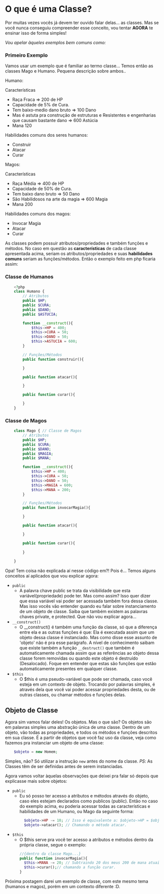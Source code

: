 # O que é uma Classe?
Por muitas vezes vocês já devem ter ouvido falar delas... as classes.
Mas se você nunca conseguiu compreender esse conceito, vou tentar **AGORA**
te ensinar isso de forma simples!

_Vou apelar àqueles exemplos bem comuns como:_
### Primeiro Exemplo
Vamos usar um exemplo que é familiar ao termo classe...
Temos então as classes Mago e Humano.
Pequena descrição sobre ambos..

Humano: 

Características
- Raça Fraca => 200 de HP
- Capacidade de 5% de Cura.
- Tem baixo-medio dano bruto => 100 Dano 
- Mas é astuta pra construção de estruturas e Resistentes e engenharias que causam bastante dano => 600 Astúcia
- Mana 120

Habilidades comuns dos seres humanos:
- Construir
- Atacar
- Curar 

Magos: 

Características
- Raça Média => 400 de HP
- Capacidade de 50% de Cura.
- Tem baixo dano bruto => 50 Dano 
- São Habilidosos na arte da magia => 600 Magia
- Mana 200

Habilidades comuns dos magos:
- Invocar Magia
- Atacar
- Curar 

As classes podem possuir atributos/propriedades e também funções e métodos. No caso em questão as **características** de cada classe apresentada acima, seriam os atributos/propriedades e suas **habilidades comuns** seriam as funções/métodos. Então o exemplo feito em php ficaria assim:

### Classe de Humanos
```php
    <?php
    class Humano {
        // Atributos
        public $HP;
        public $CURA;
        public $DANO;
        public $ASTUCIA;

        function __construct(){
            $this->HP = 400;
            $this->CURA = 50;
            $this->DANO = 50;
            $this->ASTUCIA = 600;
        }

        // Funções/Métodos
        public function construir(){

        }

        public function atacar(){

        }

        public function curar(){

        }
    }
```

### Classe de Magos
```php
    class Mago { // Classe de Magos
        // Atributos
        public $HP;
        public $CURA;
        public $DANO;
        public $MAGIA;
        public $MANA;

        function __construct(){
            $this->HP = 400;
            $this->CURA = 50;
            $this->DANO = 50;
            $this->MAGIA = 600;
            $this->MANA = 200;
        }

        // Funções/Métodos
        public function invocarMagia(){

        }

        public function atacar(){

        }

        public function curar(){
            
        }
        
    }
```

Opa! Tem coisa não explicada aí nesse código em?!
Pois é... Temos alguns conceitos aí aplicados que vou explicar agora:

- `public`
    - A palavra chave public se trata da visibilidade
      que esta variável(propriedade) pode ter. Mas como assim?
      Isso quer dizer que essa variável vai poder ser acessada também
      fora dessa classe. Mas isso vocês vão entender quando eu falar sobre instanciamento de um objeto de classe.
      Saiba que também existem as palavras chaves private, e protected.
      Que não vou explicar agora...
- `__construct()`
    - O __construct() é também uma função da classe, só que a diferença entre
      ela e as outras funções é que: Ela é executada assim que um objeto dessa classe é instanciado. Mas como disse esse assunto de 'objeto' não é pra esse parágrafo. A nível de conhecimento saibam que existe também a função `__destruct()` que também é automaticamente chamada assim que as referências ao objeto dessa classe forem removidas ou quando este objeto é destruído (Desalocado). Foque em entender que estas são funções que estão automaticamente presentes em qualquer classe.
- `$this`
    - O $this é uma pseudo-variável que pode ser chamada, caso você esteja
      em um contexto de objeto. Trocando por palavras simples, é através dela
      que você vai poder acessar propriedades desta, ou de outras classes, ou chamar métodos e funções delas.


## Objeto de Classe
Agora sim vamos falar deles! Os objetos. Mas o que são? 
Os objetos são em palavras simples uma abstração única de uma classe.
Dentro de um objeto, vão todas as propriedades, e todos os métodos e funções descritos em sua classe. É a partir de objetos que você faz uso da classe, veja como fazemos pra instanciar um objeto de uma classe:

```php
    $objeto = new Homem;
```

Simples, não? Só utilizar a instrução `new` antes do nome da classe.
_PS_: As Classes têm de ser definidas antes de serem instanciadas.

Agora vamos voltar àquelas observações que deixei pra falar só depois que explicasse mais sobre objetos:

- `public`
    - Eu só posso ter acesso a atributos e métodos através do objeto, caso 
      eles estejam declarados como publicos (public). Então no caso do exemplo acima, eu poderia acessar todas as características e habilidades
      de um Humano, ou Mago da seguinte forma:
      ```php
        $objeto->HP -= 10; // Isso é equivalente a: $objeto->HP = $objeto->HP - 10
        $objeto->atacar(); // Chamando o método atacar.
      ```
- `$this`
    - O $this serve pra você ter acesso a atributos e métodos dentro da
      própria classe, segue o exemplo:
      ```php
      //{dentro da classe Mago...}
      public function invocarMagia(){
        $this->MANA -= 20; // Subtraindo 20 dos meus 200 de mana atuais.
        $this->curar();// chamando a função curar.
      }
      ```

Próxima postagem darei um exemplo de classe, com este mesmo tema (humanos e magos), porém em um contexto diferente :D.
